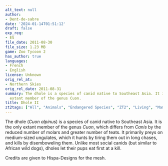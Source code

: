 ```yaml
---
alt_text: null
author:
- Dent-de-sabre
date: '2024-01-14T01:51:12'
draft: false
exp_req:
- ES
file_date: 2011-08-30
file_size: 1.23 MB
game: Zoo Tycoon 2
has_author: true
languages:
- French
- English
license: Unknown
orig_rel_at:
- Northern Skies
orig_rel_date: 2011-08-31
summary: The dhole is a species of canid native to Southeast Asia. It is the only
  extant member of the genus Cuon.
title: Dhole II
zt2tags: ["All", "Animals", "Endangered Species", "ZT2", "Living", "Mammals", "Asia", "Canids"]
---
```

The dhole (*Cuon alpinus*) is a species of canid native to Southeast Asia. It is the only extant member of the genus *Cuon*, which differs from *Canis* by the reduced number of molars and greater number of teats. It primarily preys on medium-sized ungulates, which it hunts by tiring them out in long chases, and kills by disemboweling them. Unlike most social canids (but similar to African wild dogs), dholes let their pups eat first at a kill.

Credits are given to Hispa-Designs for the mesh.
